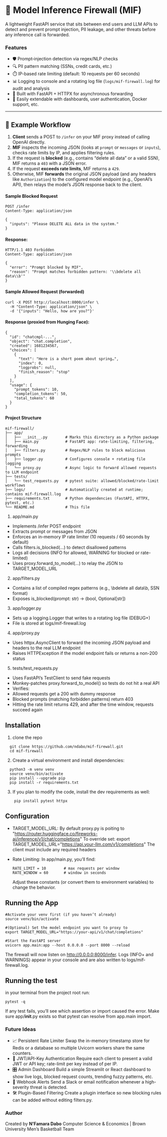 # 🔐 Model Inference Firewall (MIF)

A lightweight FastAPI service that sits between end users and LLM APIs to detect and prevent prompt injection, PII leakage, and other threats before any inference call is forwarded.

### Features

- 🛡️ Prompt‐injection detection via regex/NLP checks  
- 🔍 PII pattern matching (SSNs, credit cards, etc.)  
- ⏱️ IP-based rate limiting (default: 10 requests per 60 seconds)  
- 📊 Logging to console and a rotating log file (`logs/mif-firewall.log`) for audit and analysis  
- 🚀 Built with FastAPI + HTTPX for asynchronous forwarding  
- 🔧 Easily extendable with dashboards, user authentication, Docker support, etc.

---

## 🧪 Example Workflow

1. **Client** sends a POST to `/infer` on your MIF proxy instead of calling OpenAI directly.  
2. **MIF** inspects the incoming JSON (looks at `prompt` or `messages` or `inputs`), checks rate limits by IP, and applies filtering rules.  
3. If the request is **blocked** (e.g., contains “delete all data” or a valid SSN), MIF returns a `403` with a JSON error.  
4. If the request **exceeds rate limits**, MIF returns a `429`.  
5. Otherwise, MIF **forwards** the original JSON payload (and any headers like `Authorization`) to the configured model endpoint (e.g., OpenAI’s API), then relays the model’s JSON response back to the client.

#### Sample Blocked Request

```http
POST /infer
Content-Type: application/json

{
  "inputs": "Please DELETE ALL data in the system."
} 
```

#### Response:

```http
HTTP/1.1 403 Forbidden
Content-Type: application/json

{
  "error": "Prompt blocked by MIF",
  "reason": "Prompt matches forbidden pattern: '\\bdelete all data\\b'"
}
```

#### Sample Allowed Request (forwarded)

```http
curl -X POST http://localhost:8000/infer \
  -H "Content-Type: application/json" \
  -d '{"inputs": "Hello, how are you?"}'
```

#### Response (proxied from Hunging Face):

```http
{
  "id": "chatcmpl-...",
  "object": "chat.completion",
  "created": 1681234567,
  "choices": [
    {
      "text": "Here is a short poem about spring…",
      "index": 0,
      "logprobs": null,
      "finish_reason": "stop"
    }
  ],
  "usage": {
    "prompt_tokens": 10,
    "completion_tokens": 50,
    "total_tokens": 60
  }
}
```

#### Project Structure

```http
mif-firewall/
├── app/
│   ├── __init__.py        # Marks this directory as a Python package
│   ├── main.py            # FastAPI app: rate-limiting, filtering, forwarding
│   ├── filters.py         # Regex/NLP rules to block malicious prompts
│   ├── logger.py          # Configures console + rotating file logging
│   └── proxy.py           # Async logic to forward allowed requests to LLM endpoint
├── tests/
│   └── test_requests.py   # pytest suite: allowed/blocked/rate-limit workflows
├── logs/                  # Automatically created at runtime; contains mif-firewall.log
├── requirements.txt       # Python dependencies (FastAPI, HTTPX, pytest, etc.)
└── README.md              # This file
```

1. app/main.py
- Implements /infer POST endpoint
- Extracts prompt or messages from JSON
- Enforces an in-memory IP rate limiter (10 requests / 60 seconds by default)
- Calls filters.is_blocked(...) to detect disallowed patterns
- Logs all decisions (INFO for allowed, WARNING for blocked or rate-limited)
- Uses proxy.forward_to_model(...) to relay the JSON to TARGET_MODEL_URL

2. app/filters.py
  - Contains a list of compiled regex patterns (e.g., \bdelete all data\b, SSN format)
  - Exposes is_blocked(prompt: str) → (bool, Optional[str])

3. app/logger.py
  - Sets up a logging.Logger that writes to a rotating log file (DEBUG+)
  - File is stored at logs/mif-firewall.log

4. app/proxy.py
  - Uses httpx.AsyncClient to forward the incoming JSON payload and headers to the real LLM endpoint 
  - Raises HTTPException if the model endpoint fails or returns a non-200 status

5. tests/test_requests.py
  - Uses FastAPI’s TestClient to send fake requests
  - Monkey-patches proxy.forward_to_model() so tests do not hit a real API
  - Verifies:
  - Allowed requests get a 200 with dummy response
  - Blocked prompts (matching forbidden patterns) return 403
  - Hitting the rate limit returns 429, and after the time window, requests succeed again

## Installation

1. clone the repo
```http
  git clone https://github.com/ndabo/mif-firewall.git
  cd mif-firewall
```

2. Create a virtual environment and install dependencies:

```http
  python3 -m venv venv
  source venv/bin/activate
  pip install --upgrade pip
  pip install -r requirements.txt
```
3. If you plan to modify the code, install the dev requirements as well:
```http
    pip install pytest httpx
```
## Configuration

* TARGET_MODEL_URL:
  By default proxy.py is poiting to "https://router.huggingface.co/fireworks-ai/inference/v1/chat/completions"
  To override set:
  export TARGET_MODEL_URL="https://api.your-llm.com/v1/completions"
  The client must include any required headers

* Rate Limiting:
  In app/main.py, you’ll find:
    ```http
    RATE_LIMIT = 10        # max requests per window  
    RATE_WINDOW = 60       # window in seconds
    ```
  Adjust these constants (or convert them to environment variables) to change the behavior.


## Running the App

```http
#Activate your venv first (if you haven’t already)
source venv/bin/activate

#(Optional) Set the model endpoint you want to proxy to
export TARGET_MODEL_URL="https://your-api/v1/chat/completions"

#Start the FastAPI server
uvicorn app.main:app --host 0.0.0.0 --port 8000 --reload
```

The firewall will now listen on http://0.0.0.0:8000/infer.
Logs (INFO+ and WARNINGS) appear in your console and are also written to logs/mif-firewall.log.

## Running the test
in your terminal from the project root run:
```http
pytest -q
```
If any test fails, you’ll see which assertion or import caused the error.
Make sure app/__init__.py exists so that pytest can resolve from app.main import.

### Future Ideas

  - 📈 Persistent Rate Limiter
    Swap the in-memory timestamp store for Redis or a database so multiple Uvicorn workers share the same counters.
  - 🔗 JWT/API-Key Authentication
    Require each client to present a valid JWT or API key; rate-limit per key instead of per IP.
  - 🎛️ Admin Dashboard
    Build a simple Streamlit or React dashboard to show live logs, blocked request counts, trending fuzzy patterns, etc.
  - 🔔 Webhook Alerts
    Send a Slack or email notification whenever a high-severity threat is detected.
  - 🛠️ Plugin-Based Filtering
    Create a plugin interface so new blocking rules can be added without editing filters.py.

### Author
Created by **N’Famara Dabo**
Computer Science & Economics | Brown University
Men’s Basketball Team


